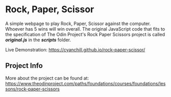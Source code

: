 # Rock, Paper, Scissor

A simple webpage to play Rock, Paper, Scissor against the computer. Whoever has 5 wins will win overall. The original JavaScript code that fits to the specification of The Odin Project's Rock Paper Scissors project is called **_original.js_** in the **_scripts_** folder.

Live Demonstration: https://cyanchill.github.io/rock-paper-scissor/

## Project Info

More about the project can be found at: https://www.theodinproject.com/paths/foundations/courses/foundations/lessons/rock-paper-scissors
